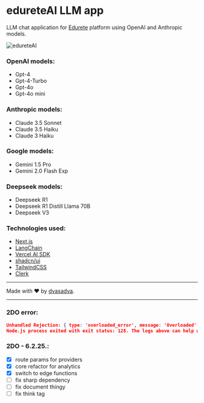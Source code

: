 # edureteAI LLM app

LLM chat application for [Edurete](https://edurete.com) platform using OpenAI and Anthropic models.

![edureteAI](https://github.com/snsa-kscc/edureteAI/assets/51080349/276f1ee0-4ef3-409f-8ee1-413e14ad7a4f)

### OpenAI models:

- Gpt-4
- Gpt-4-Turbo
- Gpt-4o
- Gpt-4o mini

### Anthropic models:

- Claude 3.5 Sonnet
- Claude 3.5 Haiku
- Claude 3 Haiku

### Google models:

- Gemini 1.5 Pro
- Gemini 2.0 Flash Exp

### Deepseek models:

- Deepseek R1
- Deepseek R1 Distill Llama 70B
- Deepseek V3

### Technologies used:

- [Next.js](https://nextjs.org)
- [LangChain](https://langchain.com)
- [Vercel AI SDK](https://sdk.vercel.ai/docs)
- [shadcn/ui](https://ui.shadcn.com/)
- [TailwindCSS](https://tailwindcss.com)
- [Clerk](https://clerk.com)

---

Made with ❤️ by [dvasadva](https://dvasadva.com).

---

### 2DO error:

```json
Unhandled Rejection: { type: 'overloaded_error', message: 'Overloaded' }
Node.js process exited with exit status: 128. The logs above can help with debugging the issue.
```

### 2DO - 6.2.25.:

- [x] route params for providers
- [x] core refactor for analytics
- [x] switch to edge functions
- [ ] fix sharp dependency
- [ ] fix document thingy
- [ ] fix think tag
